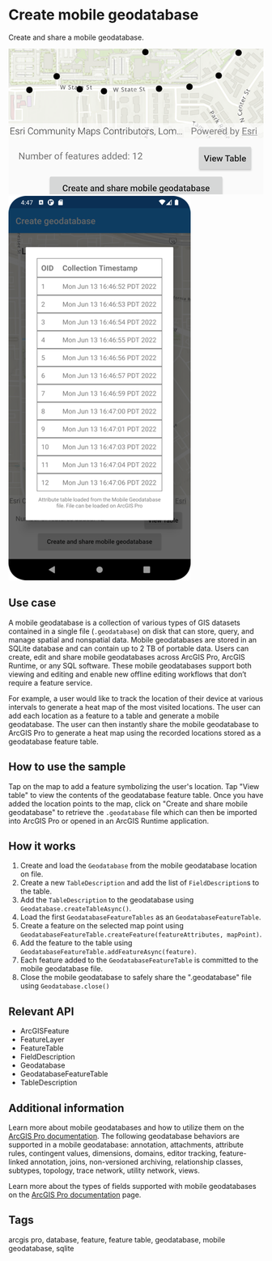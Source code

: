 # Create mobile geodatabase

Create and share a mobile geodatabase.

![Create mobile geodatabase](create-mobile-geodatabase.png) ![View geodatabase table](view-geodatabase-table.png)

## Use case

A mobile geodatabase is a collection of various types of GIS datasets contained in a single file (`.geodatabase`) on disk that can store, query, and manage spatial and nonspatial data. Mobile geodatabases are stored in an SQLite database and can contain up to 2 TB of portable data. Users can create, edit and share mobile geodatabases across ArcGIS Pro, ArcGIS Runtime, or any SQL software. These mobile geodatabases support both viewing and editing and enable new offline editing workflows that don’t require a feature service.

For example, a user would like to track the location of their device at various intervals to generate a heat map of the most visited locations. The user can add each location as a feature to a table and generate a mobile geodatabase. The user can then instantly share the mobile geodatabase to ArcGIS Pro to generate a heat map using the recorded locations stored as a geodatabase feature table.

## How to use the sample

Tap on the map to add a feature symbolizing the user's location. Tap "View table" to view the contents of the geodatabase feature table. Once you have added the location points to the map, click on "Create and share mobile geodatabase" to retrieve the `.geodatabase` file which can then be imported into ArcGIS Pro or opened in an ArcGIS Runtime application.

## How it works

1. Create and load the `Geodatabase` from the mobile geodatabase location on file.
2. Create a new `TableDescription` and add the list of `FieldDescription`s to the table.
3. Add the `TableDescription` to the geodatabase using `Geodatabase.createTableAsync()`.
4. Load the first `GeodatabaseFeatureTables` as an `GeodatabaseFeatureTable`.
5. Create a feature on the selected map point using `GeodatabaseFeatureTable.createFeature(featureAttributes, mapPoint)`.
6. Add the feature to the table using `GeodatabaseFeatureTable.addFeatureAsync(feature)`.
7. Each feature added to the `GeodatabaseFeatureTable` is committed to the mobile geodatabase file.
8. Close the mobile geodatabase to safely share the ".geodatabase" file using `Geodatabase.close()`

## Relevant API

* ArcGISFeature
* FeatureLayer
* FeatureTable
* FieldDescription
* Geodatabase
* GeodatabaseFeatureTable
* TableDescription

## Additional information

Learn more about mobile geodatabases and how to utilize them on the [ArcGIS Pro documentation](https://pro.arcgis.com/en/pro-app/latest/help/data/geodatabases/manage-mobile-gdb/mobile-geodatabases.htm). The following geodatabase behaviors are supported in a mobile geodatabase: annotation, attachments, attribute rules, contingent values, dimensions, domains, editor tracking, feature-linked annotation, joins, non-versioned archiving, relationship classes, subtypes, topology, trace network, utility network, views.

Learn more about the types of fields supported with mobile geodatabases on the [ArcGIS Pro documentation](https://pro.arcgis.com/en/pro-app/latest/help/data/geodatabases/overview/arcgis-field-data-types.htm) page.

## Tags

arcgis pro, database, feature, feature table, geodatabase, mobile geodatabase, sqlite
